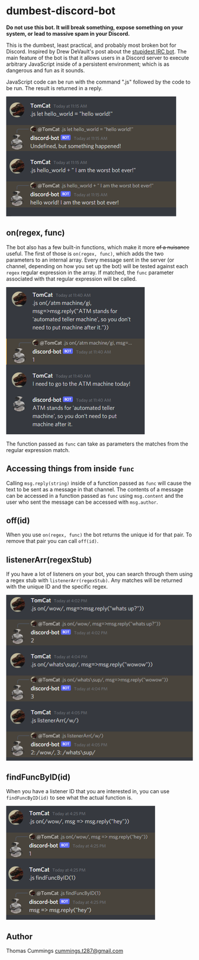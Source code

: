 # dumbest-discord-bot

**Do not use this bot. It will break something, expose something on your system, or lead to massive spam in your Discord.**  
  
This is the dumbest, least practical, and probably most broken bot for Discord. Inspired by Drew DeVault's post about the [stupidest IRC bot](https://drewdevault.com/2021/03/29/The-worlds-dumbest-IRC-bot.html). The main feature of the bot is that it allows users in a Discord server to execute arbitrary JavaScript inside of a persistent environment; which is as dangerous and fun as it sounds.  

JavaScript code can be run with the command ".js" followed by the code to be run. The result is returned in a reply.  

![JavaScript execution example](https://github.com/TomRCummings/dumbest-discord-bot/blob/main/docs/botpic_r1.PNG)

## on(regex, func)
The bot also has a few built-in functions, which make it more ~~of a nuisance~~ useful. The first of those is `on(regex, func)`, which adds the two parameters to an internal array. Every message sent in the server (or channel, depending on how you set up the bot) will be tested against each `regex` regular expression in the array. If matched, the `func` parameter associated with that regular expression will be called.  

!["on" example](https://github.com/TomRCummings/dumbest-discord-bot/blob/main/docs/botpic_r2.PNG)

The function passed as `func` can take as parameters the matches from the regular expression match.

## Accessing things from inside `func`
Calling `msg.reply(string)` inside of a function passed as `func` will cause the text to be sent as a message in that channel. The contents of a message can be accessed in a function passed as `func` using `msg.content` and the user who sent the message can be accessed with `msg.author`.  

## off(id)
When you use `on(regex, func)` the bot returns the unique id for that pair. To remove that pair you can call `off(id)`.

## listenerArr(regexStub)
If you have a lot of listeners on your bot, you can search through them using a regex stub with `listenerArr(regexStub)`. Any matches will be returned with the unique ID and the specific regex.  

![ListenerArr screenshot](https://github.com/TomRCummings/dumbest-discord-bot/blob/main/docs/botpic_r4.PNG)

## findFuncByID(id)
When you have a listener ID that you are interested in, you can use `findFuncByID(id)` to see what the actual function is.  

![findFuncByID screenshot](https://github.com/TomRCummings/dumbest-discord-bot/blob/main/docs/botpic_r3.PNG)

## Author
Thomas Cummings
cummings.t287@gmail.com
